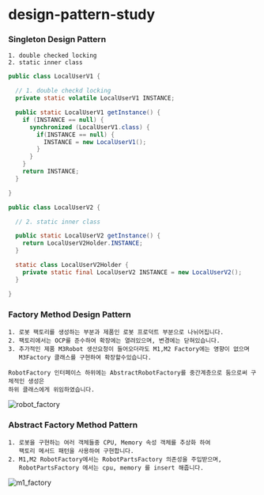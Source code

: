 ﻿# design-pattern-study

### Singleton Design Pattern
```
1. double checked locking
2. static inner class
```
```java
public class LocalUserV1 {

  // 1. double checkd locking
  private static volatile LocalUserV1 INSTANCE;

  public static LocalUserV1 getInstance() {
    if (INSTANCE == null) {
      synchronized (LocalUserV1.class) {
        if(INSTANCE == null) {
          INSTANCE = new LocalUserV1();
        }
      }
    }
    return INSTANCE;
  }

}
```
```java
public class LocalUserV2 {

  // 2. static inner class

  public static LocalUserV2 getInstance() {
    return LocalUserV2Holder.INSTANCE;
  }

  static class LocalUserV2Holder {
    private static final LocalUserV2 INSTANCE = new LocalUserV2();
  }

}
```



### Factory Method Design Pattern
```
1. 로봇 팩토리를 생성하는 부분과 제품인 로봇 프로덕트 부분으로 나뉘어집니다.
2. 팩토리에서는 OCP를 준수하여 확장에는 열려있으며, 변경에는 닫혀있습니다.
3. 추가적인 제품 M3Robot 생산요청이 들어오더라도 M1,M2 Factory에는 영향이 없으며
   M3Factory 클래스를 구현하여 확장할수있습니다.

RobotFactory 인터페이스 하위에는 AbstractRobotFactory를 중간계층으로 둠으로써 구체적인 생성은
하위 클래스에게 위임하였습니다.
```
![robot_factory](https://github.com/gojunghyo/design-pattern-study/assets/128199051/42a0c9d8-17b8-405c-9c02-0f985676098a)



### Abstract Factory Method Pattern
```
1. 로봇을 구현하는 여러 객체들중 CPU, Memory 속성 객체를 추상화 하여
   팩토리 메서드 패턴을 사용하여 구현합니다.
2. M1,M2 RobotFactory에서는 RobotPartsFactory 의존성을 주입받으며,
   RobotPartsFactory 에서는 cpu, memory 를 insert 해줍니다. 
```
![m1_factory](https://github.com/gojunghyo/design-pattern-study/assets/128199051/15e807a6-07b8-483b-a122-1fd52a5b0746)

